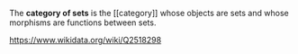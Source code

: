 The **category of sets** is the [[category]] whose objects are sets and whose morphisms are functions between sets.

https://www.wikidata.org/wiki/Q2518298